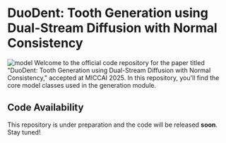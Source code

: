 # DuoDent: Tooth Generation using Dual-Stream Diffusion with Normal Consistency

![model](https://github.com/user-attachments/assets/0f03b53b-e562-4ae3-af4d-81b4d06364d3)
Welcome to the official code repository for the paper titled "DuoDent: Tooth Generation using Dual-Stream Diffusion with Normal Consistency," accepted at MICCAI 2025. In this repository, you'll find the core model classes used in the generation module.

## Code Availability
This repository is under preparation and the code will be released **soon**.  
Stay tuned!

